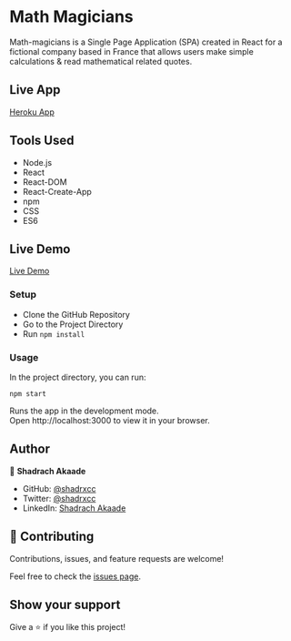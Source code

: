 # Math Magicians
Math-magicians is a Single Page Application (SPA) created in React for a fictional company based in France that allows users make simple calculations & read mathematical related quotes.

## Live App
[Heroku App](https://math-magicians-live-app.herokuapp.com/)

## Tools Used 
- Node.js
- React
- React-DOM
- React-Create-App
- npm
- CSS
- ES6

## Live Demo

[Live Demo](https://631a68d7231fa91c68c0f086--marvelous-arithmetic-da7874.netlify.app/)

### Setup

- Clone the GitHub Repository
- Go to the Project Directory
- Run ```npm install```

### Usage

In the project directory, you can run:

```npm start```

Runs the app in the development mode.<br>
Open http://localhost:3000 to view it in your browser.


## Author

👤 **Shadrach Akaade**

- GitHub: [@shadrxcc](https://github.com/shadrxcc)
- Twitter: [@shadrxcc](https://twitter.com/shadrxcc)
- LinkedIn: [Shadrach Akaade](https://www.linkedin.com/in/shadrach-akaade-24a375189/)

## 🤝 Contributing
Contributions, issues, and feature requests are welcome!

Feel free to check the [issues page](https://github.com/shadrxcc/weather-app-js/issues).

## Show your support

Give a ⭐️ if you like this project!
